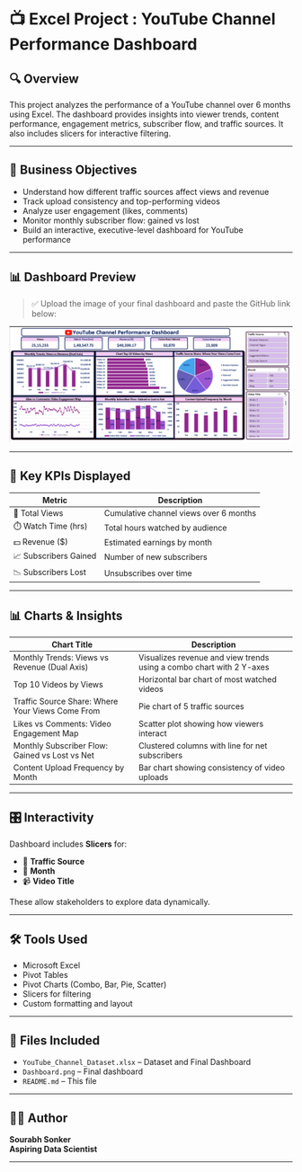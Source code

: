 # 📺 Excel Project : YouTube Channel Performance Dashboard

## 🔍 Overview

This project analyzes the performance of a YouTube channel over 6 months using Excel. The dashboard provides insights into viewer trends, content performance, engagement metrics, subscriber flow, and traffic sources. It also includes slicers for interactive filtering.


---

## 🧠 Business Objectives

- Understand how different traffic sources affect views and revenue
- Track upload consistency and top-performing videos
- Analyze user engagement (likes, comments)
- Monitor monthly subscriber flow: gained vs lost
- Build an interactive, executive-level dashboard for YouTube performance

---

## 📊 Dashboard Preview

> ✅ Upload the image of your final dashboard and paste the GitHub link below:

![YouTube Channel Performance Dashboard](https://github.com/Sourabh1710/YouTube-Channel-Performance-Dashboard/blob/main/Dashboard.png)

---

## 📌 Key KPIs Displayed

| Metric               | Description                          |
|----------------------|--------------------------------------|
| 🎯 Total Views        | Cumulative channel views over 6 months |
| ⏱️ Watch Time (hrs)   | Total hours watched by audience     |
| 💵 Revenue ($)        | Estimated earnings by month         |
| 📈 Subscribers Gained | Number of new subscribers           |
| 📉 Subscribers Lost   | Unsubscribes over time              |

---

## 📊 Charts & Insights

| Chart Title                                            | Description                                                             |
|--------------------------------------------------------|-------------------------------------------------------------------------|
| Monthly Trends: Views vs Revenue (Dual Axis)           | Visualizes revenue and view trends using a combo chart with 2 Y-axes    |
| Top 10 Videos by Views                                 | Horizontal bar chart of most watched videos                             |
| Traffic Source Share: Where Your Views Come From       | Pie chart of 5 traffic sources                                          |
| Likes vs Comments: Video Engagement Map               | Scatter plot showing how viewers interact                              |
| Monthly Subscriber Flow: Gained vs Lost vs Net         | Clustered columns with line for net subscribers                        |
| Content Upload Frequency by Month                      | Bar chart showing consistency of video uploads                          |

---

## 🎛️ Interactivity

Dashboard includes **Slicers** for:
- 📌 **Traffic Source**
- 📅 **Month**
- 📹 **Video Title**

These allow stakeholders to explore data dynamically.

---

## 🛠️ Tools Used

- Microsoft Excel
- Pivot Tables
- Pivot Charts (Combo, Bar, Pie, Scatter)
- Slicers for filtering
- Custom formatting and layout

---

## 📂 Files Included

- `YouTube_Channel_Dataset.xlsx` – Dataset and Final Dashboard
- `Dashboard.png` – Final dashboard
- `README.md` – This file

---



## 👨‍💼 Author

**Sourabh Sonker**  
**Aspiring Data Scientist**


---

